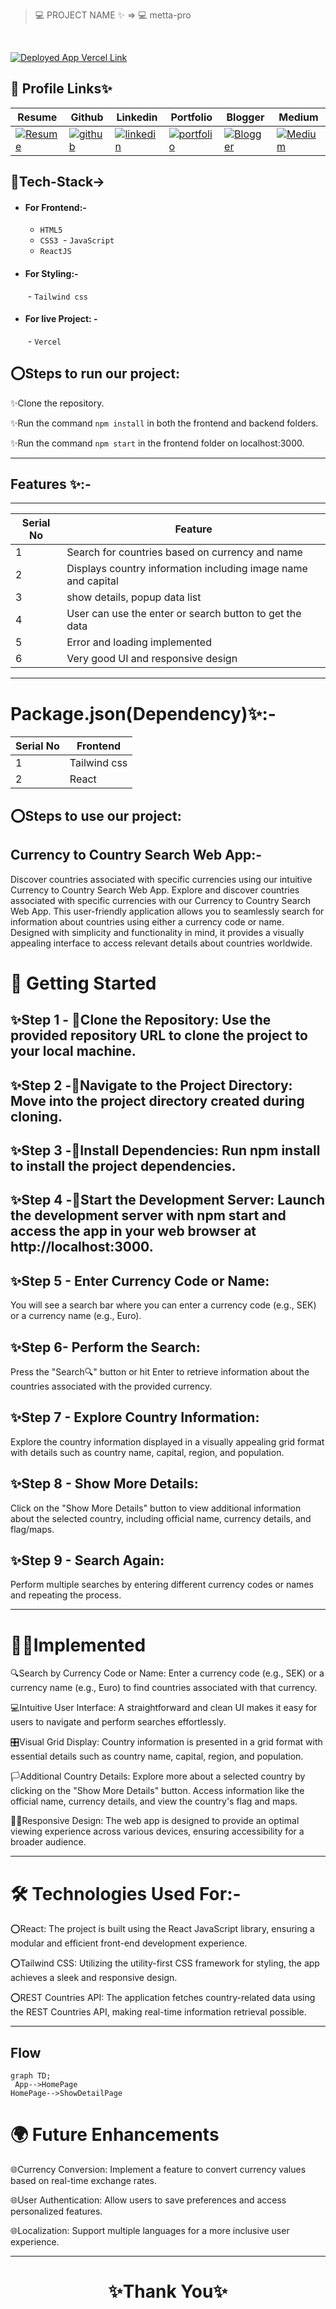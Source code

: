 
> 💻 PROJECT NAME ✨ => 💻  metta-pro
> 
<br>

[![Deployed App Vercel Link](https://img.shields.io/badge/Deployed_App_Vercel_Link-FFF?style=for-the-badge&logo=ko-fi&logoColor=black)](https://metta-pro.vercel.app/)



## 🔗 Profile Links✨



| Resume | Github                                                                                                                                   | Linkedin                                                                                                                                                            | Portfolio                                                                                                                                    | Blogger                                                                                                                                                           | Medium                                                                                                                                    |
| ------------- | ---------------------------------------------------------------------------------------------------------------------------------------- | ------------------------------------------------------------------------------------------------------------------------------------------------------------------- | -------------------------------------------------------------------------------------------------------------------------------------------- | -------------------------------------------------------------------------------------------------------------------------------------------- | -------------------------------------------------------------------------------------------------------------------------------------------- |
| [![Resume](https://img.shields.io/badge/my_Resume-E75480?style=for-the-badge&logo=ko-fi&logoColor=white)](https://drive.google.com/file/d/1YE62u2ChjmlR-EKeqZ75UvFMg_KcY86T/view?usp=sharing) | [![github](https://img.shields.io/badge/github-1DA1F2?style=for-the-badge&logo=github&logoColor=white)](https://github.com/shikhu51197/)| [![linkedin](https://img.shields.io/badge/linkedin-0A66C2?style=for-the-badge&logo=linkedin&logoColor=white)](https://www.linkedin.com/in/shikha-gupta-12a2b5199) |[![portfolio](https://img.shields.io/badge/my_portfolio-18A303?style=for-the-badge&logo=ionic&logoColor=white)](https://shikhu51197.github.io/) |[![Blogger](https://img.shields.io/badge/Blogger-FE5A1D?style=for-the-badge&logo=Blogger&logoColor=white)](https://wwwartificial-intelligence.blogspot.com/) |[![Medium](https://img.shields.io/badge/Medium-000?style=for-the-badge&logo=Medium&logoColor=white)](https://medium.com/@sg780060) |  


## 💫Tech-Stack->

- #### For Frontend:-
   - `HTML5`
  - `CSS3`
  - `JavaScript `
  - `ReactJS`
 
- #### For Styling:-  
   - `Tailwind css `
  
- #### For live Project: -
   - `Vercel`
   

## ⭕Steps to run our project:

✨Clone the repository.

✨Run the command `npm install` in both the frontend and backend folders.

✨Run the command `npm start` in the frontend folder on localhost:3000.

---
## Features ✨:-
---
 | Serial No            | Feature                                                              |
| ----------------- | ------------------------
| 1 | Search for countries based on currency and name|
| 2 |Displays country information including image name and capital |
| 3 | show details, popup data list  |
| 4 | User can use the enter or search button to get the data|
| 5 | Error and loading implemented  |
| 6 | Very good UI and responsive design 


---
# Package.json(Dependency)✨:-

 | Serial No  | Frontend |
| -----------------|-----|
| 1 | Tailwind css |
| 2 |  React  |




⭕Steps to use our project:
---
## Currency to Country Search Web App:-
Discover countries associated with specific currencies using our intuitive Currency to Country Search Web App.
Explore and discover countries associated with specific currencies with our Currency to Country Search Web App. This user-friendly application allows you to seamlessly search for information about countries using either a currency code or name. Designed with simplicity and functionality in mind, it provides a visually appealing interface to access relevant details about countries worldwide.

# 🚀 Getting Started

## ✨Step 1 - 💫Clone the Repository: Use the provided repository URL to clone the project to your local machine.

## ✨Step 2 -💫Navigate to the Project Directory: Move into the project directory created during cloning.

## ✨Step 3 -💫Install Dependencies: Run npm install to install the project dependencies.

## ✨Step 4 -💫Start the Development Server: Launch the development server with npm start and access the app in your web browser at http://localhost:3000.

## ✨Step 5 - Enter Currency Code or Name:
You will see a search bar where you can enter a currency code (e.g., SEK) or a currency name (e.g., Euro).

## ✨Step 6- Perform the Search:
Press the "Search🔍" button or hit Enter to retrieve information about the countries associated with the provided currency.

## ✨Step 7 - Explore Country Information:
Explore the country information displayed in a visually appealing grid format with details such as country name, capital, region, and population.

## ✨Step 8 - Show More Details:
Click on the "Show More Details" button to view additional information about the selected country, including official name, currency details, and flag/maps.

## ✨Step 9 - Search Again:
Perform multiple searches by entering different currency codes or names and repeating the process.

---
# 🧑‍💻Implemented 
🔍Search by Currency Code or Name: Enter a currency code (e.g., SEK) or a currency name (e.g., Euro) to find countries associated with that currency.

💻Intuitive User Interface: A straightforward and clean UI makes it easy for users to navigate and perform searches effortlessly.

🎛️Visual Grid Display: Country information is presented in a grid format with essential details such as country name, capital, region, and population.

🏳️Additional Country Details: Explore more about a selected country by clicking on the "Show More Details" button. Access information like the official name, currency details, and view the country's flag and maps.

🧑‍🏫Responsive Design: The web app is designed to provide an optimal viewing experience across various devices, ensuring accessibility for a broader audience.

---

# 🛠️ Technologies Used For:- 
⭕React: The project is built using the React JavaScript library, ensuring a modular and efficient front-end development experience.

⭕Tailwind CSS: Utilizing the utility-first CSS framework for styling, the app achieves a sleek and responsive design.

⭕REST Countries API: The application fetches country-related data using the REST Countries API, making real-time information retrieval possible.

---

## Flow

```mermaid
graph TD;
 App-->HomePage
HomePage-->ShowDetailPage

```
# 🌍 Future Enhancements

🌐Currency Conversion: Implement a feature to convert currency values based on real-time exchange rates.

🌐User Authentication: Allow users to save preferences and access personalized features.

🌐Localization: Support multiple languages for a more inclusive user experience.

---



<h1 align="center">✨Thank You✨</h1>













